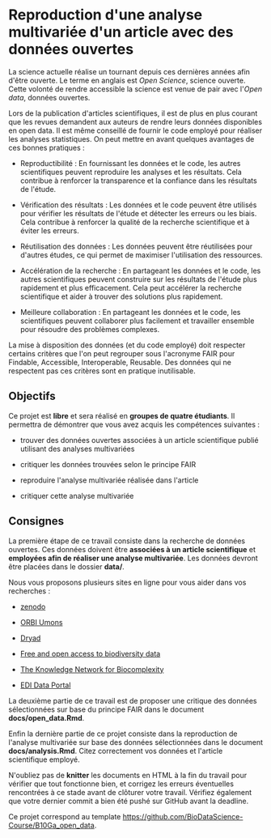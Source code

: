 # Reproduction d'une analyse multivariée d'un article avec des données ouvertes

La science actuelle réalise un tournant depuis ces dernières années afin d'être ouverte. Le terme en anglais est *Open Science*, science ouverte. Cette volonté de rendre accessible la science est venue de pair avec l'*Open data*, données ouvertes.

Lors de la publication d'articles scientifiques, il est de plus en plus courant que les revues demandent aux auteurs de rendre leurs données disponibles en open data. Il est même conseillé de fournir le code employé pour réaliser les analyses statistiques. On peut mettre en avant quelques avantages de ces bonnes pratiques :

-   Reproductibilité : En fournissant les données et le code, les autres scientifiques peuvent reproduire les analyses et les résultats. Cela contribue à renforcer la transparence et la confiance dans les résultats de l'étude.

-   Vérification des résultats : Les données et le code peuvent être utilisés pour vérifier les résultats de l'étude et détecter les erreurs ou les biais. Cela contribue à renforcer la qualité de la recherche scientifique et à éviter les erreurs.

-   Réutilisation des données : Les données peuvent être réutilisées pour d'autres études, ce qui permet de maximiser l'utilisation des ressources.

-   Accélération de la recherche : En partageant les données et le code, les autres scientifiques peuvent construire sur les résultats de l'étude plus rapidement et plus efficacement. Cela peut accélérer la recherche scientifique et aider à trouver des solutions plus rapidement.

-   Meilleure collaboration : En partageant les données et le code, les scientifiques peuvent collaborer plus facilement et travailler ensemble pour résoudre des problèmes complexes.

La mise à disposition des données (et du code employé) doit respecter certains critères que l'on peut regrouper sous l'acronyme FAIR pour Findable, Accessible, Interoperable, Reusable. Des données qui ne respectent pas ces critères sont en pratique inutilisable.

## Objectifs

Ce projet est **libre** et sera réalisé en **groupes de quatre étudiants**. Il permettra de démontrer que vous avez acquis les compétences suivantes :

-   trouver des données ouvertes associées à un article scientifique publié utilisant des analyses multivariées

-   critiquer les données trouvées selon le principe FAIR

-   reproduire l'analyse multivariée réalisée dans l'article

-   critiquer cette analyse multivariée

## Consignes

La première étape de ce travail consiste dans la recherche de données ouvertes. Ces données doivent être **associées à un article scientifique** et **employées afin de réaliser une analyse multivariée**. Les données devront être placées dans le dossier **data/**.

Nous vous proposons plusieurs sites en ligne pour vous aider dans vos recherches :

-   [zenodo](https://zenodo.org/)

-   [ORBI Umons](https://orbi.umons.ac.be/)

-   [Dryad](https://datadryad.org/)

-   [Free and open access to biodiversity data](https://www.gbif.org/)

-   [The Knowledge Network for Biocomplexity](https://knb.ecoinformatics.org/data)

-   [EDI Data Portal](https://portal.edirepository.org/nis/home.jsp)

La deuxième partie de ce travail est de proposer une critique des données sélectionnées sur base du principe FAIR dans le document **docs/open_data.Rmd**.

Enfin la dernière partie de ce projet consiste dans la reproduction de l'analyse multivariée sur base des données sélectionnées dans le document **docs/analysis.Rmd**. Citez correctement vos données et l'article scientifique employé.

N'oubliez pas de **knitter** les documents en HTML à la fin du travail pour vérifier que tout fonctionne bien, et corrigez les erreurs éventuelles rencontrées à ce stade avant de clôturer votre travail. Vérifiez également que votre dernier commit a bien été pushé sur GitHub avant la deadline.

Ce projet correspond au template <https://github.com/BioDataScience-Course/B10Ga_open_data>.

